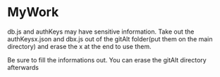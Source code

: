 # MyWork

db.js and authKeys may have sensitive information. 
Take out the authKeysx.json and dbx.js out of the gitAlt
folder(put them on the main directory) and erase the x at
the end to use them.


Be sure to fill the informations out.
You can erase the gitAlt directory afterwards
